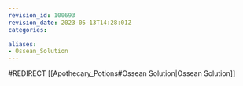 ```yaml
---
revision_id: 100693
revision_date: 2023-05-13T14:28:01Z
categories:

aliases:
- Ossean_Solution
---
```


#REDIRECT [[Apothecary_Potions#Ossean Solution|Ossean Solution]]